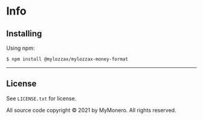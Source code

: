 # Info

## Installing

Using npm:

```bash
$ npm install @mylozzax/mylozzax-money-format
```

-----

## License

See `LICENSE.txt` for license.

All source code copyright © 2021 by MyMonero. All rights reserved.